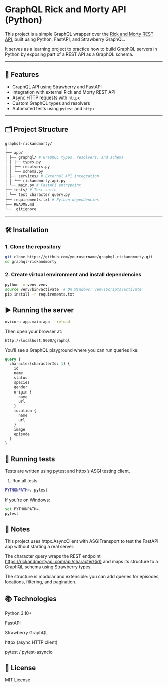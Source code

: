 # GraphQL Rick and Morty API (Python)

This project is a simple GraphQL wrapper over the [Rick and Morty REST API](https://rickandmortyapi.com/), built using Python, FastAPI, and Strawberry GraphQL.

It serves as a learning project to practice how to build GraphQL servers in Python by exposing part of a REST API as a GraphQL schema.

---

## 🚀 Features

- GraphQL API using Strawberry and FastAPI
- Integration with external Rick and Morty REST API
- Async HTTP requests with `httpx`
- Custom GraphQL types and resolvers
- Automated tests using `pytest` and `httpx`

---

## 🗂️ Project Structure
```bash
graphql-rickandmorty/
│
├── app/
│ ├── graphql/ # GraphQL types, resolvers, and schema
│ │ ├── types.py
│ │ ├── resolvers.py
│ │ └── schema.py
│ ├── services/ # External API integration
│ │ └── rickandmorty_api.py
│ └── main.py # FastAPI entrypoint
├── tests/ # Test suite
│ └── test_character_query.py
├── requirements.txt # Python dependencies
├── README.md
└── .gitignore
```

---

## 🛠️ Installation
### 1. Clone the repository
```bash
git clone https://github.com/yourusername/graphql-rickandmorty.git
cd graphql-rickandmorty
```

### 2. Create virtual environment and install dependencies
```bash
python -m venv venv
source venv/bin/activate  # On Windows: venv\Scripts\activate
pip install -r requirements.txt
```

## ▶️ Running the server
```bash
uvicorn app.main:app --reload
```
Then open your browser at:
```bash
http://localhost:8000/graphql
```

You’ll see a GraphQL playground where you can run queries like:

```graphql
query {
  character(characterId: 1) {
    id
    name
    status
    species
    gender
    origin {
      name
      url
    }
    location {
      name
      url
    }
    image
    episode
  }
}
```

## 🧪 Running tests
Tests are written using pytest and httpx’s ASGI testing client.

1. Run all tests
```bash
PYTHONPATH=. pytest
```
If you're on Windows:
```bash
set PYTHONPATH=.
pytest
```

## 📌 Notes
This project uses httpx.AsyncClient with ASGITransport to test the FastAPI app without starting a real server.

The character query wraps the REST endpoint https://rickandmortyapi.com/api/character/{id} and maps its structure to a GraphQL schema using Strawberry types.

The structure is modular and extensible: you can add queries for episodes, locations, filtering, and pagination.

## 📚 Technologies
Python 3.10+

FastAPI

Strawberry GraphQL

httpx (async HTTP client)

pytest / pytest-asyncio

## 📎 License
MIT License